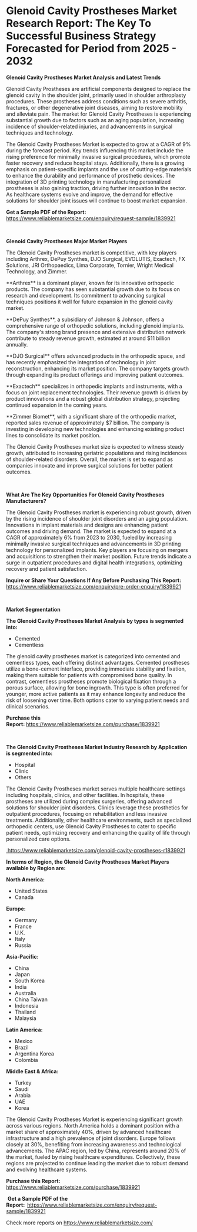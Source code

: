 <p><h1>Glenoid Cavity Prostheses Market Research Report: The Key To Successful Business Strategy Forecasted for Period from 2025 - 2032</h1></p><p><strong>Glenoid Cavity Prostheses Market Analysis and Latest Trends</strong></p>
<p><p>Glenoid Cavity Prostheses are artificial components designed to replace the glenoid cavity in the shoulder joint, primarily used in shoulder arthroplasty procedures. These prostheses address conditions such as severe arthritis, fractures, or other degenerative joint diseases, aiming to restore mobility and alleviate pain. The market for Glenoid Cavity Prostheses is experiencing substantial growth due to factors such as an aging population, increasing incidence of shoulder-related injuries, and advancements in surgical techniques and technology.</p><p>The Glenoid Cavity Prostheses Market is expected to grow at a CAGR of 9% during the forecast period. Key trends influencing this market include the rising preference for minimally invasive surgical procedures, which promote faster recovery and reduce hospital stays. Additionally, there is a growing emphasis on patient-specific implants and the use of cutting-edge materials to enhance the durability and performance of prosthetic devices. The integration of 3D printing technology in manufacturing personalized prostheses is also gaining traction, driving further innovation in the sector. As healthcare systems evolve and improve, the demand for effective solutions for shoulder joint issues will continue to boost market expansion.</p></p>
<p><strong>Get a Sample PDF of the Report:&nbsp;</strong> <a href="https://www.reliablemarketsize.com/enquiry/request-sample/1839921?utm_campaign=3185&utm_medium=2&utm_source=Github&utm_content=ia&utm_term=05032025&utm_id=glenoid-cavity-prostheses">https://www.reliablemarketsize.com/enquiry/request-sample/1839921</a></p>
<p>&nbsp;</p>
<p><strong>Glenoid Cavity Prostheses Major Market Players</strong></p>
<p><p>The Glenoid Cavity Prostheses market is competitive, with key players including Arthrex, DePuy Synthes, DJO Surgical, EVOLUTIS, Exactech, FX Solutions, JRI Orthopaedics, Lima Corporate, Tornier, Wright Medical Technology, and Zimmer.</p><p>**Arthrex** is a dominant player, known for its innovative orthopedic products. The company has seen substantial growth due to its focus on research and development. Its commitment to advancing surgical techniques positions it well for future expansion in the glenoid cavity market.</p><p>**DePuy Synthes**, a subsidiary of Johnson & Johnson, offers a comprehensive range of orthopedic solutions, including glenoid implants. The company's strong brand presence and extensive distribution network contribute to steady revenue growth, estimated at around $11 billion annually.</p><p>**DJO Surgical** offers advanced products in the orthopedic space, and has recently emphasized the integration of technology in joint reconstruction, enhancing its market position. The company targets growth through expanding its product offerings and improving patient outcomes.</p><p>**Exactech** specializes in orthopedic implants and instruments, with a focus on joint replacement technologies. Their revenue growth is driven by product innovations and a robust global distribution strategy, projecting continued expansion in the coming years.</p><p>**Zimmer Biomet**, with a significant share of the orthopedic market, reported sales revenue of approximately $7 billion. The company is investing in developing new technologies and enhancing existing product lines to consolidate its market position.</p><p>The Glenoid Cavity Prostheses market size is expected to witness steady growth, attributed to increasing geriatric populations and rising incidences of shoulder-related disorders. Overall, the market is set to expand as companies innovate and improve surgical solutions for better patient outcomes.</p></p>
<p>&nbsp;</p>
<p><strong>What Are The Key Opportunities For Glenoid Cavity Prostheses Manufacturers?</strong></p>
<p><p>The Glenoid Cavity Prostheses market is experiencing robust growth, driven by the rising incidence of shoulder joint disorders and an aging population. Innovations in implant materials and designs are enhancing patient outcomes and driving demand. The market is expected to expand at a CAGR of approximately 6% from 2023 to 2030, fueled by increasing minimally invasive surgical techniques and advancements in 3D printing technology for personalized implants. Key players are focusing on mergers and acquisitions to strengthen their market position. Future trends indicate a surge in outpatient procedures and digital health integrations, optimizing recovery and patient satisfaction.</p></p>
<p><strong>Inquire or Share Your Questions If Any Before Purchasing This Report:</strong> <a href="https://www.reliablemarketsize.com/enquiry/pre-order-enquiry/1839921?utm_campaign=3185&utm_medium=2&utm_source=Github&utm_content=ia&utm_term=05032025&utm_id=glenoid-cavity-prostheses">https://www.reliablemarketsize.com/enquiry/pre-order-enquiry/1839921</a></p>
<p>&nbsp;</p>
<p><strong>Market Segmentation</strong></p>
<p><strong>The Glenoid Cavity Prostheses Market Analysis by types is segmented into:</strong></p>
<p><ul><li>Cemented</li><li>Cementless</li></ul></p>
<p><p>The glenoid cavity prostheses market is categorized into cemented and cementless types, each offering distinct advantages. Cemented prostheses utilize a bone-cement interface, providing immediate stability and fixation, making them suitable for patients with compromised bone quality. In contrast, cementless prostheses promote biological fixation through a porous surface, allowing for bone ingrowth. This type is often preferred for younger, more active patients as it may enhance longevity and reduce the risk of loosening over time. Both options cater to varying patient needs and clinical scenarios.</p></p>
<p><strong>Purchase this Report:&nbsp;</strong><a href="https://www.reliablemarketsize.com/purchase/1839921?utm_campaign=3185&utm_medium=2&utm_source=Github&utm_content=ia&utm_term=05032025&utm_id=glenoid-cavity-prostheses">https://www.reliablemarketsize.com/purchase/1839921</a></p>
<p>&nbsp;</p>
<p><strong>The Glenoid Cavity Prostheses Market Industry Research by Application is segmented into:</strong></p>
<p><ul><li>Hospital</li><li>Clinic</li><li>Others</li></ul></p>
<p><p>The Glenoid Cavity Prostheses market serves multiple healthcare settings including hospitals, clinics, and other facilities. In hospitals, these prostheses are utilized during complex surgeries, offering advanced solutions for shoulder joint disorders. Clinics leverage these prosthetics for outpatient procedures, focusing on rehabilitation and less invasive treatments. Additionally, other healthcare environments, such as specialized orthopedic centers, use Glenoid Cavity Prostheses to cater to specific patient needs, optimizing recovery and enhancing the quality of life through personalized care options.</p></p>
<p><a href="https://www.reliablemarketsize.com/glenoid-cavity-prostheses-r1839921?utm_campaign=3185&utm_medium=2&utm_source=Github&utm_content=ia&utm_term=05032025&utm_id=glenoid-cavity-prostheses">&nbsp;https://www.reliablemarketsize.com/glenoid-cavity-prostheses-r1839921</a></p>
<p><strong>In terms of Region, the Glenoid Cavity Prostheses Market Players available by Region are:</strong></p>
<p>
    <p> <strong> North America: </strong>
        <ul>
            <li>United States</li>
            <li>Canada</li>
        </ul>
        </p> 
    <p> <strong> Europe: </strong>
        <ul>
            <li>Germany</li>
            <li>France</li>
            <li>U.K.</li>
            <li>Italy</li>
            <li>Russia</li>
        </ul>
        </p> 
    <p> <strong> Asia-Pacific: </strong>
        <ul>
            <li>China</li>
            <li>Japan</li>
            <li>South Korea</li>
            <li>India</li>
            <li>Australia</li>
            <li>China Taiwan</li>
            <li>Indonesia</li>
            <li>Thailand</li>
            <li>Malaysia</li>
        </ul>
        </p> 
    <p> <strong> Latin America: </strong>
        <ul>
            <li>Mexico</li>
            <li>Brazil</li>
            <li>Argentina Korea</li>
            <li>Colombia</li>
        </ul>
        </p> 
    <p> <strong> Middle East & Africa: </strong>
        <ul>
            <li>Turkey</li>
            <li>Saudi</li>
            <li>Arabia</li>
            <li>UAE</li>
            <li>Korea</li>
        </ul>
    </p>
    </p>
<p><p>The Glenoid Cavity Prostheses Market is experiencing significant growth across various regions. North America holds a dominant position with a market share of approximately 40%, driven by advanced healthcare infrastructure and a high prevalence of joint disorders. Europe follows closely at 30%, benefiting from increasing awareness and technological advancements. The APAC region, led by China, represents around 20% of the market, fueled by rising healthcare expenditures. Collectively, these regions are projected to continue leading the market due to robust demand and evolving healthcare systems.</p></p>
<p><strong>Purchase this Report: </strong><a href="https://www.reliablemarketsize.com/purchase/1839921?utm_campaign=3185&utm_medium=2&utm_source=Github&utm_content=ia&utm_term=05032025&utm_id=glenoid-cavity-prostheses">https://www.reliablemarketsize.com/purchase/1839921</a></p>
<p>&nbsp;<strong>Get a Sample PDF of the Report:&nbsp;&nbsp;</strong><a href="https://www.reliablemarketsize.com/enquiry/request-sample/1839921?utm_campaign=3185&utm_medium=2&utm_source=Github&utm_content=ia&utm_term=05032025&utm_id=glenoid-cavity-prostheses">https://www.reliablemarketsize.com/enquiry/request-sample/1839921</a></p>
<p><strong></strong></p>
<p>Check more reports on <a href="https://www.reliablemarketsize.com/?utm_campaign=3185&utm_medium=2&utm_source=Github&utm_content=ia&utm_term=05032025&utm_id=glenoid-cavity-prostheses">https://www.reliablemarketsize.com/</a></p>